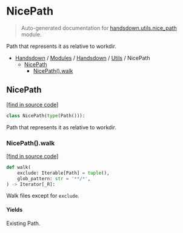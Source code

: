 # NicePath

> Auto-generated documentation for [handsdown.utils.nice_path](https://github.com/vemel/handsdown/blob/main/handsdown/utils/nice_path.py) module.

Path that represents it as relative to workdir.

- [Handsdown](../../README.md#-handsdown---python-documentation-generator) / [Modules](../../MODULES.md#modules) / [Handsdown](../index.md#handsdown) / [Utils](index.md#utils) / NicePath
    - [NicePath](#nicepath)
        - [NicePath().walk](#nicepathwalk)

## NicePath

[[find in source code]](https://github.com/vemel/handsdown/blob/main/handsdown/utils/nice_path.py#L10)

```python
class NicePath(type(Path())):
```

Path that represents it as relative to workdir.

### NicePath().walk

[[find in source code]](https://github.com/vemel/handsdown/blob/main/handsdown/utils/nice_path.py#L32)

```python
def walk(
    exclude: Iterable[Path] = tuple(),
    glob_pattern: str = '**/*',
) -> Iterator[_R]:
```

Walk files except for `exclude`.

#### Yields

Existing Path.

